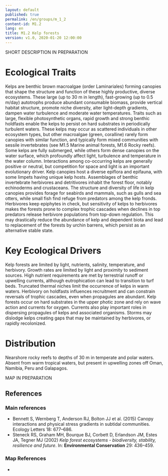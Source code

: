 ```yaml
---
layout: default
published: true
permalink: /en/groups/m_1_2
content-id: M1.2
lang: en
title: M1.2 Kelp forests
version: v1.0, 2020-01-20 12:00:00
---
```


SHORT DESCRIPTION IN PREPARATION

# Ecological Traits
 

Kelps are benthic brown macroalgae (order Laminariales) forming canopies that shape the structure and function of these highly productive, diverse ecosystems. These large (up to 30 m in length), fast-growing (up to 0.5 m/day) autotrophs produce abundant consumable biomass, provide vertical habitat structure, promote niche diversity, alter light-depth gradients, dampen water turbulence and moderate water temperatures. Traits such as large, flexible photosynthetic organs, rapid growth and strong benthic holdfasts enable the kelps to persist on hard substrates in periodically turbulent waters. These kelps may occur as scattered individuals in other ecosystem types, but other macroalgae (green, coralline) rarely form canopies with similar function, and typically form mixed communities with sessile invertebrates (see M1.5 Marine animal forests, M1.6 Rocky reefs). Some kelps are fully submerged, while others form dense canopies on the water surface, which profoundly affect light, turbulence and temperature in the water column. Interactions among co-occurring kelps are generally positive or neutral, but competition for space and light is an important evolutionary driver. Kelp canopies host a diverse epiflora and epifauna, with some limpets having unique kelp hosts. Assemblages of benthic invertebrate herbivores and detritivores inhabit the forest floor, notably echinoderms and crustaceans. The structure and diversity of life in kelp canopies provides forage for seabirds and mammals, such as gulls and sea otters, while small fish find refuge from predators among the kelp fronds. Herbivores keep epiphytes in check, but sensitivity of kelps to herbivores makes the forests prone to complex trophic cascades when declines in top predators release herbivore populations from top-down regulation. This may drastically reduce the abundance of kelp and dependent biota and lead to replacement of the forests by urchin barrens, which persist as an alternative stable state.

 
# Key Ecological Drivers
 

Kelp forests are limited by light, nutrients, salinity, temperature, and herbivory. Growth rates are limited by light and proximity to sediment sources. High nutrient requirements are met by terrestrial runoff or upwelling currents, although eutrophication can lead to transition to turf beds. Truncated thermal niches limit the occurrence of kelps in warm waters. Herbivory on holdfasts influences recruitment and can constrain reversals of trophic cascades, even when propagules are abundant. Kelp forests occur on hard substrates in the upper photic zone and rely on wave action and currents for oxygen. Currents also play important roles in dispersing propagules of kelps and associated organisms. Storms may dislodge kelps creating gaps that may be maintained by herbivores, or rapidly recolonized.

 
# Distribution
 

Nearshore rocky reefs to depths of 30 m in temperate and polar waters. Absent from warm tropical waters, but present in upwelling zones off Oman, Namibia, Peru and Galapagos.


MAP IN PREPARATION

## References

### Main references
* Bennett S, Wernberg T, Anderson RJ, Bolton JJ et al. (2015) Canopy interactions and physical stress gradients in subtidal communities. Ecology Letters 18: 677–686.
* Steneck RS, Graham MH, Bourque BJ, Corbett D, Erlandson JM, Estes JA, Tegner MJ (2002) *Kelp forest ecosystems - biodiversity, stability, resilience and future*. In: **Environmental Conservation** 29: 436–459.

### Map References
* 

